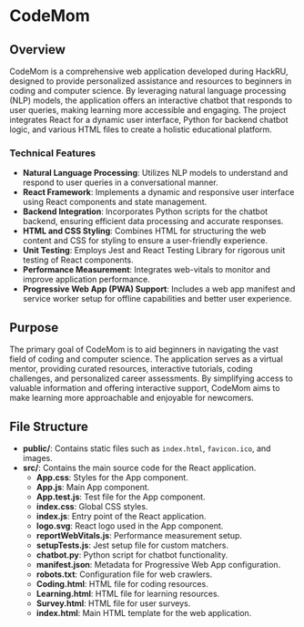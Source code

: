 # CodeMom

## Overview
CodeMom is a comprehensive web application developed during HackRU, designed to provide personalized assistance and resources to beginners in coding and computer science. By leveraging natural language processing (NLP) models, the application offers an interactive chatbot that responds to user queries, making learning more accessible and engaging. The project integrates React for a dynamic user interface, Python for backend chatbot logic, and various HTML files to create a holistic educational platform.

### Technical Features
- **Natural Language Processing**: Utilizes NLP models to understand and respond to user queries in a conversational manner.
- **React Framework**: Implements a dynamic and responsive user interface using React components and state management.
- **Backend Integration**: Incorporates Python scripts for the chatbot backend, ensuring efficient data processing and accurate responses.
- **HTML and CSS Styling**: Combines HTML for structuring the web content and CSS for styling to ensure a user-friendly experience.
- **Unit Testing**: Employs Jest and React Testing Library for rigorous unit testing of React components.
- **Performance Measurement**: Integrates web-vitals to monitor and improve application performance.
- **Progressive Web App (PWA) Support**: Includes a web app manifest and service worker setup for offline capabilities and better user experience.

## Purpose
The primary goal of CodeMom is to aid beginners in navigating the vast field of coding and computer science. The application serves as a virtual mentor, providing curated resources, interactive tutorials, coding challenges, and personalized career assessments. By simplifying access to valuable information and offering interactive support, CodeMom aims to make learning more approachable and enjoyable for newcomers.

## File Structure
- **public/**: Contains static files such as `index.html`, `favicon.ico`, and images.
- **src/**: Contains the main source code for the React application.
  - **App.css**: Styles for the App component.
  - **App.js**: Main App component.
  - **App.test.js**: Test file for the App component.
  - **index.css**: Global CSS styles.
  - **index.js**: Entry point of the React application.
  - **logo.svg**: React logo used in the App component.
  - **reportWebVitals.js**: Performance measurement setup.
  - **setupTests.js**: Jest setup file for custom matchers.
  - **chatbot.py**: Python script for chatbot functionality.
  - **manifest.json**: Metadata for Progressive Web App configuration.
  - **robots.txt**: Configuration file for web crawlers.
  - **Coding.html**: HTML file for coding resources.
  - **Learning.html**: HTML file for learning resources.
  - **Survey.html**: HTML file for user surveys.
  - **index.html**: Main HTML template for the web application.

